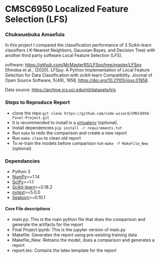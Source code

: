 # CMSC6950 Localized Feature Selection (LFS)
### Chukwuebuka Amaefula

In this project I compared the classification performance of 3 Scikit-learn 
classifiers ( K-Nearest Neighbors, Gaussian Bayes, 
and Decision Tree) with another third party software Local Feature Selection (LFS). 

software: https://github.com/McMasterRS/LFSpy/tree/master/LFSpy
Dhindsa et al., (2020). LFSpy: A Python Implementation of Local Feature Selection for Data Classification with scikit-learn Compatibility. Journal of Open Source Software, 5(49), 1958, https://doi.org/10.21105/joss.01958  
  
Data source: https://archive.ics.uci.edu/ml/datasets/iris  
 
### Steps to Reproduce Report
 * clone the repo `git clone https://github.com/code-wizard/CMSC6950-Final-Project.git`
 * It is recommended to install in a [virtualenv](https://packaging.python.org/guides/installing-using-pip-and-virtual-environments/) (optional).
 * Install dependencies `pip install -r requirements.txt`
 * Run `make` to redo the comparison and create a new report
 * Run `make clean` to clean old report
 * To re-train the models before comparison run `make -f Makefile_New` (optional)

### Dependancies
* Python 3
* [NumPy](https://numpy.org/)>=1.14
* [SciPy](https://www.scipy.org/)>=1.1
* [Scikit-learn](https://scikit-learn.org/stable/index.html)>=0.18.2
* [pytest](https://docs.pytest.org/en/latest/)>=5.0.0
* [Seaborn](https://seaborn.pydata.org/)>=0.10.1

#### Core File descriptions
* main.py: This is the main python file that does the comparison and generate the artifacts for the report
* Final Project.ipynb: This is the jupyter version of main.py
* Makefile: Generates the report using pre-existing training data
* Makefile_New: Retrains the model, does a comparison and generates a report
* report.tex: Contains the latex template for the report
